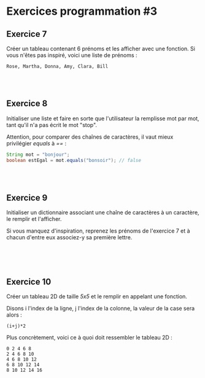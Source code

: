 # **Exercices programmation #3**

## **Exercice 7**
Créer un tableau contenant 6 prénoms et les afficher avec une fonction. Si vous n'êtes pas inspiré, voici une liste de prénoms :
```
Rose, Martha, Donna, Amy, Clara, Bill
```
<br><br>



## **Exercice 8**

Initialiser une liste et faire en sorte que l'utilisateur la remplisse mot par mot, tant qu'il n'a pas écrit le mot "stop".

Attention, pour comparer des chaînes de caractères, il vaut mieux privilégier *equals* à *==* :

```java
String mot = "bonjour";
boolean estEgal = mot.equals("bonsoir"); // false
```
<br><br>



## **Exercice 9**

Initialiser un dictionnaire associant une chaîne de caractères à un caractère, le remplir et l'afficher.

Si vous manquez d'inspiration, reprenez les prénoms de l'exercice 7 et à chacun d'entre eux associez-y sa première lettre.

<br><br><br>



## **Exercice 10**
Créer un tableau 2D de taille *5x5* et le remplir en appelant une fonction. 

Disons i l'index de la ligne, j l'index de la colonne, la valeur de la case sera alors :
```
(i+j)*2
```

Plus concrètement, voici ce à quoi doit ressembler le tableau 2D :
```
0 2 4 6 8 
2 4 6 8 10 
4 6 8 10 12 
6 8 10 12 14 
8 10 12 14 16 
```
